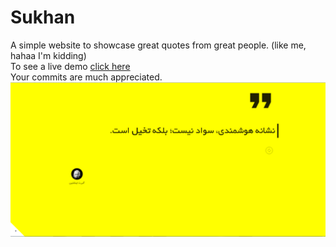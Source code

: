 # Sukhan
A simple website to showcase great quotes from great people. (like me, hahaa I'm kidding) <br/>
To see a live demo <a href="#">click here</a><br/>
Your commits are much appreciated.<br/>
<img src="img/screenshot.PNG">

